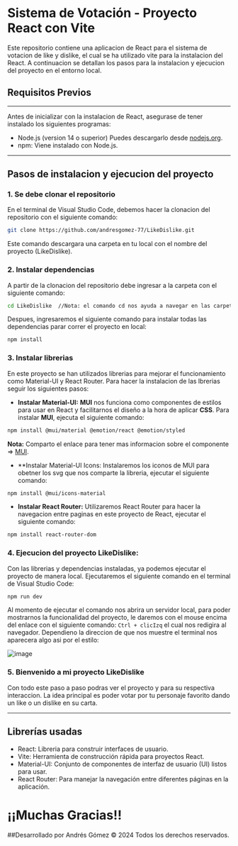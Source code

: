 # **Sistema de Votación - Proyecto React con Vite**

Este repositorio contiene una aplicacion de React para el sistema de votacion de like y dislike, el cual se ha utilizado vite para la instalacion del React. A continuacion
se detallan los pasos para la instalacion y ejecucion del proyecto en el entorno local.

## **Requisitos Previos**
**********************************
Antes de inicializar con la instalacion de React, asegurase de tener instalado los siguientes programas:
- Node.js (version 14 o superior)
    Puedes descargarlo desde [nodejs.org](https://nodejs.org/).
- npm: Viene instalado con Node.js.
**********************************
## **Pasos de instalacion y ejecucion del proyecto**

### 1. **Se debe clonar el repositorio**
En el terminal de Visual Studio Code, debemos hacer la clonacion del repositorio con el siguiente comando:
```bash 
git clone https://github.com/andresgomez-77/LikeDislike.git
```
Este comando descargara una carpeta en tu local con el nombre del proyecto (LikeDislike).

### 2. **Instalar dependencias**
A partir de la clonacion del repositorio debe ingresar a la carpeta con el siguiente comando:
```bash 
cd LikeDislike  //Nota: el comando cd nos ayuda a navegar en las carpetas.
```
Despues, ingresaremos el siguiente comando para instalar todas las dependencias parar correr el proyecto en local:
```bash 
npm install
```
### 3. **Instalar librerias**
En este proyecto se han utilizados librerias para mejorar el funcionamiento como Material-UI y React Router.
Para hacer la instalacion de las lbrerias seguir los siguientes pasos:
- **Instalar Material-UI:**
**MUI** nos funciona como componentes de estilos para usar en React y facilitarnos el diseño a la hora de aplicar **CSS**.
Para instalar **MUI**, ejecuta el siguiente comando:
```bash 
npm install @mui/material @emotion/react @emotion/styled
```
**Nota:** Comparto el enlace para tener mas informacion sobre el componente => [MUI](https://mui.com/material-ui/getting-started/).
- **Instalar Material-UI Icons:
Instalaremos los iconos de MUI para obetner los svg que nos comparte la libreria, ejecutar el siguiente comando:
```bash 
npm install @mui/icons-material
```
- **Instalar React Router:**
Utilizaremos React Router para hacer la navegacion entre paginas en este proyecto de React, ejecutar el siguiente comando:
```bash 
npm install react-router-dom
```
### 4. **Ejecucion del proyecto LikeDislike**:
Con las librerias y dependencias instaladas, ya podemos ejecutar el proyecto de manera local. Ejecutaremos el siguiente comando en el terminal de Visual Studio Code:
```bash 
npm run dev
```
Al momento de ejecutar el comando nos abrira un servidor local, para poder mostrarnos la funcionalidad del proyecto, le daremos con el mouse encima del enlace con el siguiente comando: `Ctrl + clicIzq` el cual nos redigira al navegador.
Dependieno la direccion de que nos muestre el terminal nos aparecera algo asi por el estilo:

![image](https://github.com/user-attachments/assets/0c2d5d2f-10ee-43ae-a161-34bba30ba1ca)

### 5. **Bienvenido a mi proyecto LikeDislike**
Con todo este paso a paso podras ver el proyecto y para su respectiva interaccion.
La idea principal es poder votar por tu personaje favorito dando un like o un dislike en su carta.

*****************************************

## **Librerías usadas**
- React: Libreria para construir interfaces de usuario.
- Vite: Herramienta de construcción rápida para proyectos React.
- Material-UI: Conjunto de componentes de interfaz de usuario (UI) listos para usar.
- React Router: Para manejar la navegación entre diferentes páginas en la aplicación.

# ¡¡Muchas Gracias!!
##Desarrollado por Andrés Gómez © 2024 Todos los derechos reservados.
